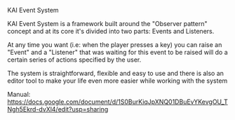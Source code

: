 KAI Event System

KAI Event System is a framework built around the "Observer pattern" concept and at its core it's divided into two parts: Events and Listeners.

At any time you want (i.e: when the player presses a key) you can raise an "Event" and a "Listener" that was waiting for this event to be raised will do a certain series of actions specified by the user.

The system is straightforward, flexible and easy to use and there is also an editor tool to make your life even more easier while working with the system

Manual:
https://docs.google.com/document/d/1S0BurKiqJpXNQ01DBuEvYKevgOU_TNgh5Ekrd-dvXl4/edit?usp=sharing
